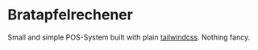 # Bratapfelrechener

Small and simple POS-System built with plain [tailwindcss](https://tailwindcss.com/). Nothing fancy.